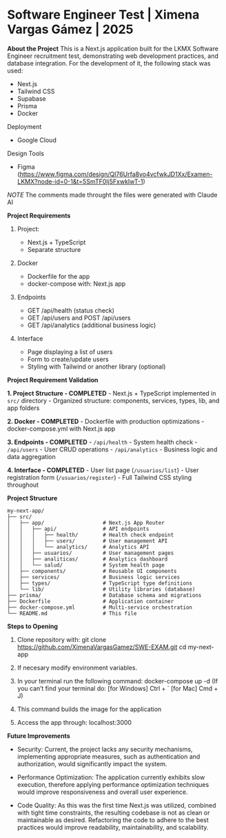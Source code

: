 # Software Engineer Test | Ximena Vargas Gámez | 2025

**About the Project**
This is a Next.js application built for the LKMX Software Engineer recruitment test, demonstrating web development practices, and database integration. For the development of it, the following stack was used:

- Next.js
- Tailwind CSS
- Supabase
- Prisma
- Docker

Deployment
- Google Cloud

Design Tools
- Figma (https://www.figma.com/design/QI76Urfa8vo4vcfwkJD1Xx/Examen-LKMX?node-id=0-1&t=5SmTF0Ij5FxwkIwT-1)


*NOTE*
The comments made throught the files were generated with Claude AI


**Project Requirements**

1. Project:
   - Next.js + TypeScript
   - Separate structure
2. Docker
   - Dockerfile for the app
   - docker-compose with:
     Next.js app
     
3. Endpoints
   - GET /api/health (status check)
   - GET /api/users and POST /api/users 
   - GET /api/analytics (additional business logic)
4. Interface
   - Page displaying a list of users
   - Form to create/update users
   - Styling with Tailwind or another library (optional)


**Project Requirement Validation**

**1. Project Structure - COMPLETED**
    - Next.js + TypeScript implemented in `src/` directory
    - Organized structure: components, services, types, lib, and app folders

**2. Docker - COMPLETED**
    - Dockerfile with production optimizations
    - docker-compose.yml with Next.js app

**3. Endpoints - COMPLETED**
    - `/api/health` - System health check
    - `/api/users` - User CRUD operations 
    - `/api/analytics` - Business logic and data aggregation

**4. Interface - COMPLETED**
    - User list page (`/usuarios/list`)
    - User registration form (`/usuarios/register`)
    - Full Tailwind CSS styling throughout


**Project Structure**

```
my-next-app/
├── src/
│   ├── app/                   # Next.js App Router
│   │   ├── api/               # API endpoints
│   │   │   ├── health/        # Health check endpoint
│   │   │   ├── users/         # User management API
│   │   │   └── analytics/     # Analytics API
│   │   ├── usuarios/          # User management pages
│   │   ├── analiticas/        # Analytics dashboard
│   │   └── salud/             # System health page
│   ├── components/            # Reusable UI components
│   ├── services/              # Business logic services
│   ├── types/                 # TypeScript type definitions
│   └── lib/                   # Utility libraries (database)
├── prisma/                    # Database schema and migrations
├── Dockerfile                 # Application container
├── docker-compose.yml         # Multi-service orchestration
└── README.md                  # This file
```


**Steps to Opening**

1. Clone repository with:
   git clone https://github.com/XimenaVargasGamez/SWE-EXAM.git
   cd my-next-app

2. If necesary modify environment variables.

3. In your terminal run the following command: docker-compose up -d
   (If you can’t find your terminal do:
   [for Windows] Ctrl + `
   [for Mac] Cmd + J)

4. This command builds the image for the application

5. Access the app through: localhost:3000


**Future Improvements**

- Security: Current, the project lacks any security mechanisms, implementing appropriate measures, such as authentication and authorization, would significantly impact the system.

- Performance Optimization: The application currently exhibits slow execution, therefore applying performance optimization techniques would improve responsiveness and overall user experience.

- Code Quality: As this was the first time Next.js was utilized, combined with tight time constraints, the resulting codebase is not as clean or maintainable as desired. Refactoring the code to adhere to the best practices would improve readability, maintainability, and scalability.
